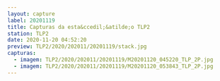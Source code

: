 ```yaml
---
layout: capture
label: 20201119
title: Capturas da esta&ccedil;&atilde;o TLP2
station: TLP2
date: 2020-11-20 04:52:20
preview: TLP2/2020/202011/20201119/stack.jpg
capturas:
  - imagem: TLP2/2020/202011/20201119/M20201120_045220_TLP_2P.jpg
  - imagem: TLP2/2020/202011/20201119/M20201120_053843_TLP_2P.jpg
---
```

